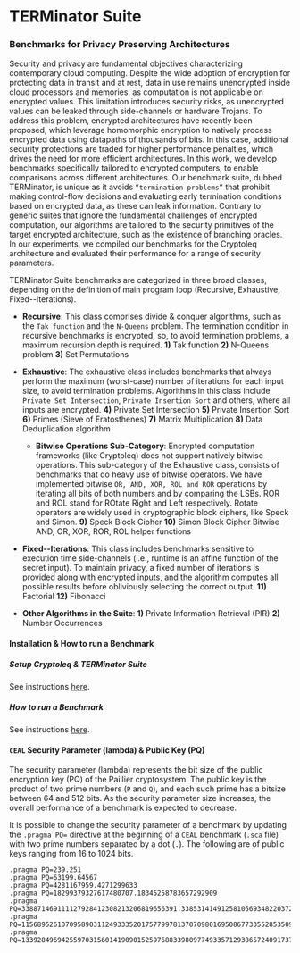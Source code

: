 # TERMinator Suite
### Benchmarks for Privacy Preserving Architectures

Security and privacy are fundamental objectives characterizing contemporary cloud computing. Despite the wide adoption of encryption for protecting data in transit and at rest, data in use remains unencrypted inside cloud processors and memories, as computation is not applicable on encrypted values. This limitation introduces security risks, as unencrypted values can be leaked through side-channels or hardware Trojans. To address this problem, encrypted architectures have recently been proposed, which leverage homomorphic encryption to natively process encrypted data using datapaths of thousands of bits. In this case, additional security protections are traded for higher performance penalties, which drives the need for more efficient architectures. In this work, we develop benchmarks specifically tailored to encrypted computers, to enable comparisons across different architectures. Our benchmark suite, dubbed TERMinator, is unique as it avoids `“termination problems”` that prohibit making control-flow decisions and evaluating early termination conditions based on encrypted data, as these can leak information. Contrary to generic suites that ignore the fundamental challenges of encrypted computation, our algorithms are tailored to the security primitives of the target encrypted architecture, such as the existence of branching oracles. In our experiments, we compiled our benchmarks for the Cryptoleq architecture and evaluated their performance for a range of security parameters.

TERMinator Suite benchmarks are categorized in three broad classes, depending on the definition of main program loop (Recursive, Exhaustive, Fixed--Iterations).

- __Recursive__: This class comprises divide & conquer algorithms, such as the `Tak function` and the `N-Queens` problem. The termination condition in recursive benchmarks is encrypted, so, to avoid termination problems, a maximum recursion depth is required.
    __1)__ Tak function
    __2)__ N-Queens problem
    __3)__ Set Permutations

- __Exhaustive__: The exhaustive class includes benchmarks that always perform the maximum (worst-case) number of iterations for each input size, to avoid termination problems. Algorithms in this class include `Private Set Intersection`, `Private Insertion Sort` and others, where all inputs are encrypted.
    __4)__ Private Set Intersection
    __5)__ Private Insertion Sort
    __6)__ Primes (Sieve of Eratosthenes)
    __7)__ Matrix Multiplication
    __8)__ Data Deduplication algorithm

    - __Bitwise Operations Sub-Category__: Encrypted computation frameworks (like Cryptoleq) does not support natively bitwise operations. This sub-category of the Exhaustive class, consists of benchmarks that do heavy use of bitwise operators. We have implemented bitwise ```OR, AND, XOR, ROL and ROR``` operations by iterating all bits of both numbers and by comparing the LSBs. ROR and ROL stand for ROtate Right and Left respectively. Rotate operators are widely used in cryptographic block ciphers, like Speck and Simon.
        __9)__ Speck Block Cipher
        __10)__ Simon Block Cipher
        Bitwise AND, OR, XOR, ROR, ROL helper functions

- __Fixed--Iterations__: This class includes benchmarks sensitive to execution time side-channels (i.e., runtime is an affine function of the secret input). To maintain privacy, a fixed number of iterations is provided along with encrypted inputs, and the algorithm computes all possible results before obliviously selecting the correct output.
    __11)__ Factorial
    __12)__ Fibonacci

- __Other Algorithms in the Suite__:
    __1)__ Private Information Retrieval (PIR)
    __2)__ Number Occurrences
        <!-- __3)__ Jenkins (one-at-a-time) hash function -->


#### Installation & How to run a Benchmark
##### Setup Cryptoleq & TERMinator Suite
See instructions [here](https://github.com/momalab/privacy_benchmarks/tree/master/INSTALL.md).

##### How to run a Benchmark
See instructions [here](https://github.com/momalab/privacy_benchmarks/tree/master/HOWTORUN.md).


#### `CEAL` Security Parameter (lambda) & Public Key (PQ)
The security parameter (lambda) represents the bit size of the public encryption key (PQ) of the Paillier cryptosystem. The public key is the product of two prime numbers (`P` and `Q`), and each such prime has a bitsize between  64 and 512 bits. As the security parameter size increases, the overall  performance of a benchmark is expected to decrease.

It is possible to change the security parameter of a benchmark by updating the ```.pragma PQ=``` directive at the beginning of a `CEAL` benchmark (```.sca``` file) with two prime numbers separated by a dot (`.`). The following are of public keys ranging from 16 to 1024 bits.

```
.pragma PQ=239.251
.pragma PQ=63199.64567
.pragma PQ=4281167959.4271299633
.pragma PQ=18299379327617480707.18345258783657292909
.pragma PQ=338871469111127928412308213206819656391.338531414912581056934822037249894061881
.pragma PQ=115689526107095890311249333520175779978137070980169508677335528535095435701957.115509443392406915656501893779637949187966713758992043305916442498716409678501
.pragma PQ=13392849694255970315601419090152597688339809774933571293865724091737666496951381207429127235940384883608845778583380210687006370486238723021460371010217257.13403952390292880134486926689236901739298695038033079040680862117777593853851234125818128702776151240584166261477766002390185782669746209391687589482784501
```

